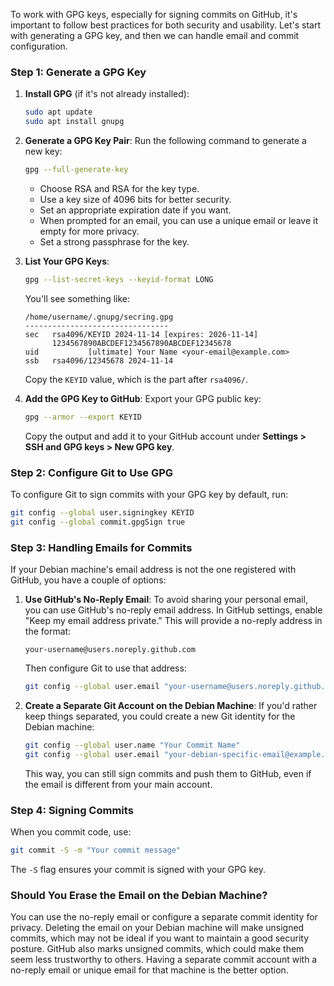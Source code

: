 To work with GPG keys, especially for signing commits on GitHub, it's important to follow best practices for both security and usability. Let's start with generating a GPG key, and then we can handle email and commit configuration.

### Step 1: Generate a GPG Key
1. **Install GPG** (if it's not already installed):
   ```bash
   sudo apt update
   sudo apt install gnupg
   ```
2. **Generate a GPG Key Pair**:
   Run the following command to generate a new key:
   ```bash
   gpg --full-generate-key
   ```
   - Choose RSA and RSA for the key type.
   - Use a key size of 4096 bits for better security.
   - Set an appropriate expiration date if you want.
   - When prompted for an email, you can use a unique email or leave it empty for more privacy.
   - Set a strong passphrase for the key.

3. **List Your GPG Keys**:
   ```bash
   gpg --list-secret-keys --keyid-format LONG
   ```
   You'll see something like:
   ```
   /home/username/.gnupg/secring.gpg
   --------------------------------
   sec   rsa4096/KEYID 2024-11-14 [expires: 2026-11-14]
         1234567890ABCDEF1234567890ABCDEF12345678
   uid           [ultimate] Your Name <your-email@example.com>
   ssb   rsa4096/12345678 2024-11-14
   ```
   Copy the `KEYID` value, which is the part after `rsa4096/`.

4. **Add the GPG Key to GitHub**:
   Export your GPG public key:
   ```bash
   gpg --armor --export KEYID
   ```
   Copy the output and add it to your GitHub account under **Settings > SSH and GPG keys > New GPG key**.

### Step 2: Configure Git to Use GPG
To configure Git to sign commits with your GPG key by default, run:
```bash
git config --global user.signingkey KEYID
git config --global commit.gpgSign true
```

### Step 3: Handling Emails for Commits
If your Debian machine's email address is not the one registered with GitHub, you have a couple of options:

1. **Use GitHub's No-Reply Email**:
   To avoid sharing your personal email, you can use GitHub's no-reply email address. In GitHub settings, enable "Keep my email address private." This will provide a no-reply address in the format:
   ```
   your-username@users.noreply.github.com
   ```
   Then configure Git to use that address:
   ```bash
   git config --global user.email "your-username@users.noreply.github.com"
   ```

2. **Create a Separate Git Account on the Debian Machine**:
   If you'd rather keep things separated, you could create a new Git identity for the Debian machine:
   ```bash
   git config --global user.name "Your Commit Name"
   git config --global user.email "your-debian-specific-email@example.com"
   ```
   This way, you can still sign commits and push them to GitHub, even if the email is different from your main account.

### Step 4: Signing Commits
When you commit code, use:
```bash
git commit -S -m "Your commit message"
```
The `-S` flag ensures your commit is signed with your GPG key.

### Should You Erase the Email on the Debian Machine?
You can use the no-reply email or configure a separate commit identity for privacy. Deleting the email on your Debian machine will make unsigned commits, which may not be ideal if you want to maintain a good security posture. GitHub also marks unsigned commits, which could make them seem less trustworthy to others. Having a separate commit account with a no-reply email or unique email for that machine is the better option. 

